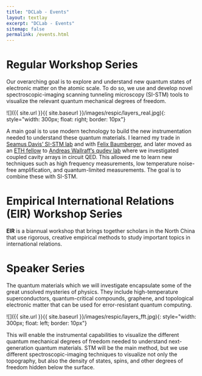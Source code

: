 ```yaml
---
title: "DCLab - Events"
layout: textlay
excerpt: "DCLab - Events"
sitemap: false
permalink: /events.html
---
```


# Regular Workshop Series

Our overarching goal is to explore and understand new quantum states of electronic matter on the atomic scale. To do so, we use and develop novel spectroscopic-imaging scanning tunneling microscopy (SI-STM) tools to visualize the relevant quantum mechanical degrees of freedom.

![]({{ site.url }}{{ site.baseurl }}/images/respic/layers_real.jpg){: style="width: 300px; float: right; border: 10px"}

A main goal is to use modern technology to build the new instrumentation needed to understand these quantum materials. I learned my trade in [Seamus Davis’ SI-STM lab](http://davisgroup.lassp.cornell.edu/) and with [Felix Baumberger](http://dpmc.unige.ch/gr_baumberger/index.html), and later moved as an [ETH fellow](http://www.ethfellows.ethz.ch/) to [Andreas Wallraff’s qudev lab](http://www.qudev.ethz.ch/) where we investigated coupled cavity arrays in circuit QED. This allowed me to learn new techniques such as high frequency measurements, low temperature noise-free amplification, and quantum-limited measurements. The goal is to combine these with SI-STM.


# Empirical International Relations (EIR) Workshop Series 

**EIR** is a biannual workshop that brings together scholars in the North China that use rigorous, creative empirical methods to study important topics in international relations.


# Speaker Series

The quantum materials which we will investigate encapsulate some of the great unsolved mysteries of physics. They include high-temperature superconductors, quantum-critical compounds, graphene, and topological electronic matter that can be used for error-resistant quantum computing.

![]({{ site.url }}{{ site.baseurl }}/images/respic/layers_fft.jpg){: style="width: 300px; float: left; border: 10px"}


This will enable the instrumental capabilities to visualize the different quantum mechanical degrees of freedom needed to understand next-generation quantum materials. STM will be the main method, but we use different spectroscopic-imaging techniques to visualize not only the topography, but also the density of states, spins, and other degrees of freedom hidden below the surface.
